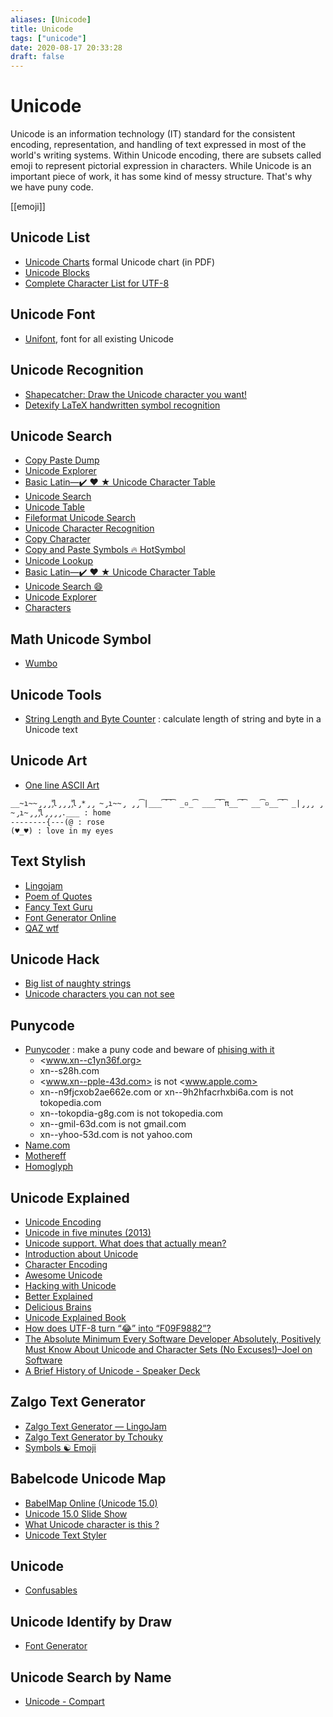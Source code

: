 ```yaml
---
aliases: [Unicode]
title: Unicode
tags: ["unicode"]
date: 2020-08-17 20:33:28
draft: false
---
```


# Unicode

Unicode is an information technology (IT) standard for the consistent encoding, representation, and handling of text expressed in most of the world's writing systems. Within Unicode encoding, there are subsets called emoji to represent pictorial expression in characters. While Unicode is an important piece of work, it has some kind of messy structure. That's why we have puny code.

[[emoji]]

## Unicode List

- [Unicode Charts](https://www.unicode.org/charts/) formal Unicode chart (in PDF)
- [Unicode Blocks](https://www.fileformat.info/info/unicode/block/index.htm)
- [Complete Character List for UTF-8](https://www.fileformat.info/info/charset/UTF-8/list.htm)

## Unicode Font

- [Unifont](https://unifoundry.com/unifont/index.html), font for all existing Unicode

## Unicode Recognition

- [Shapecatcher: Draw the Unicode character you want!](http://shapecatcher.com/)
- [Detexify LaTeX handwritten symbol recognition](https://detexify.kirelabs.org/classify.html)

## Unicode Search

- [Copy Paste Dump](https://c.r74n.com/)
- [Unicode Explorer](https://unicode-explorer.com/)
- [Basic Latin—✔️ ❤️ ★ Unicode Character Table](https://unicode-table.com/en/)
- [Unicode Search](https://unicodelookup.com/)
- [Unicode Table](https://unicode-table.com/en/)
- [Fileformat Unicode Search](https://www.fileformat.info/info/unicode/char/search.htm)
- [Unicode Character Recognition](https://shapecatcher.com/)
- [Copy Character](https://copychar.cc/)
- [Copy and Paste Symbols 🔥 HotSymbol](https://www.hotsymbol.com/)
- [Unicode Lookup](https://unicode.emnudge.dev/)
- [Basic Latin—✔️ ❤️ ★ Unicode Character Table](https://unicode-table.com/en/)
- [Unicode Search 😄](http://xahlee.info/comp/unicode_index.html)
- [Unicode Explorer](https://unicode-explorer.com/)
- [Characters](https://adraffy.github.io/ens-normalize.js/test/chars.html)

## Math Unicode Symbol

- [Wumbo](https://wumbo.net/)

## Unicode Tools

- [String Length and Byte Counter](https://mothereff.in/byte-counter) : calculate length of string and byte in a Unicode text

## Unicode Art

- [One line ASCII Art](https://1lineart.kulaone.com/#/)  

```
__̴ı̴̴̡̡̡ ̡͌l̡̡̡ ̡͌l̡*̡̡ ̴̡ı̴̴̡ ̡̡͡|̲̲̲͡͡͡ ̲▫̲͡ ̲̲̲͡͡π̲̲͡͡ ̲̲͡▫̲̲͡͡ ̲|̡̡̡ ̡ ̴̡ı̴̡̡ ̡͌l̡̡̡̡.___ : home  
--------{---(@ : rose  
(♥_♥) : love in my eyes
```

## Text Stylish

- [Lingojam](https://lingojam.com/StylishTextGenerator)
- [Poem of Quotes](https://www.poemofquotes.com/tools/word-text-generator/stylish-text.php?)
- [Fancy Text Guru](https://www.fancytextguru.com/)
- [Font Generator Online](https://www.fontgeneratoronline.com/)
- [QAZ wtf](https://qaz.wtf/u/convert.cgi)

## Unicode Hack

- [Big list of naughty strings](https://github.com/minimaxir/big-list-of-naughty-strings/blob/master/blns.txt)
- [Unicode characters you can not see](https://invisible-characters.com/)

## Punycode

- [Punycoder](https://www.punycoder.com/) : make a puny code and beware of [phising with it](https://www.xudongz.com/blog/2017/idn-phishing/)
  - <www.xn--c1yn36f.org>
  - xn--s28h.com
  - <www.xn--pple-43d.com> is not <www.apple.com>
  - xn--n9fjcxob2ae662e.com or xn--9h2hfacrhxbi6a.com is not tokopedia.com
  - xn--tokopdia-g8g.com is not tokopedia.com
  - xn--gmil-63d.com is not gmail.com
  - xn--yhoo-53d.com is not yahoo.com
- [Name.com](https://www.name.com/punycode-converter)
- [Mothereff](https://mothereff.in/punycode)
- [Homoglyph](https://www.irongeek.com/homoglyph-attack-generator.php)

## Unicode Explained

- [Unicode Encoding](https://kunststube.net/encoding/)
- [Unicode in five minutes (2013)](https://richardjharris.github.io/unicode-in-five-minutes.html)
- [Unicode support. What does that actually mean?](https://boyter.org/posts/unicode-support-what-does-that-actually-mean/)
- [Introduction about Unicode](https://www.joelonsoftware.com/2003/10/08/the-absolute-minimum-every-software-developer-absolutely-positively-must-know-about-unicode-and-character-sets-no-excuses/)
- [Character Encoding](https://ifyoulived.org/fuzzy/#The%20fuzzy%20edges%20of%20character%20encoding)
- [Awesome Unicode](https://eng.getwisdom.io/awesome-unicode/)
- [Hacking with Unicode](https://eng.getwisdom.io/hacking-github-with-unicode-dotless-i/)
- [Better Explained](https://betterexplained.com/articles/unicode/)
- [Delicious Brains](https://deliciousbrains.com/how-unicode-works/)
- [Unicode Explained Book](https://flylib.com/books/en/1.536.1/)
- [How does UTF-8 turn “😂” into “F09F9882”?](https://sethmlarson.dev/blog/utf-8)
- [The Absolute Minimum Every Software Developer Absolutely, Positively Must Know About Unicode and Character Sets (No Excuses!)–Joel on Software](https://www.joelonsoftware.com/2003/10/08/the-absolute-minimum-every-software-developer-absolutely-positively-must-know-about-unicode-and-character-sets-no-excuses/)
- [A Brief History of Unicode - Speaker Deck](https://speakerdeck.com/alblue/a-brief-history-of-unicode-4524a734-aac3-4ce9-8c4a-6f4ada04f464?slide=3)

## Zalgo Text Generator

- [Zalgo Text Generator ― LingoJam](https://lingojam.com/ZalgoText)
- [Zalgo Text Generator by Tchouky](https://eeemo.net/)
- [Symbols ☯ Emoji](https://fsymbols.com/)

## Babelcode Unicode Map

- [BabelMap Online (Unicode 15.0)](https://www.babelstone.co.uk/Unicode/babelmap.html)
- [Unicode 15.0 Slide Show](https://www.babelstone.co.uk/Unicode/unicode.html)
- [What Unicode character is this ?](https://www.babelstone.co.uk/Unicode/whatisit.html)
- [Unicode Text Styler](https://www.babelstone.co.uk/Unicode/text.html)

## Unicode

- [Confusables](https://confusables.gc.codes/)

## Unicode Identify by Draw

- [Font Generator](https://tell.wtf/)

## Unicode Search by Name

- [Unicode - Compart](https://www.compart.com/en/unicode)
